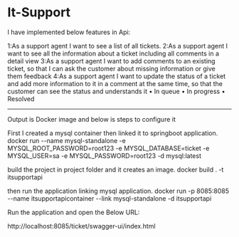 # It-Support
I have implemented below features in Api:

1:As a support agent I want to see a list of all tickets.
2:As a support agent I want to see all the information about a ticket including all comments in a
detail view
3:As a support agent I want to add comments to an existing ticket, so that I can ask the customer
about missing information or give them feedback
4:As a support agent I want to update the status of a ticket and add more information to it in a
comment at the same time, so that the customer can see the status and understands it
• In queue
• In progress
• Resolved

_________________________________________________________________________

Output is Docker image and below is steps to configure it

First I created a mysql container then linked it to springboot application.
docker run --name mysql-standalone -e MYSQL_ROOT_PASSWORD=root123 -e MYSQL_DATABASE=ticket -e MYSQL_USER=sa -e MYSQL_PASSWORD=root123 -d mysql:latest

build the project in project folder and it creates an image.
docker build . -t itsupportapi

then run the application linking mysql application.
docker run -p 8085:8085 --name itsupportapicontainer --link mysql-standalone -d itsupportapi

Run the application and open the Below URL:

http://localhost:8085/ticket/swagger-ui/index.html

